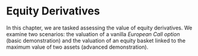 # Equity Derivatives
In this chapter, we are tasked assessing the value of equity derivatives. 
We examine two scenarios: the valuation of a vanilla *European Call option* (basic demonstration) 
and the valuation of an equity basket linked to the maximum value of two assets (advanced demonstration).
